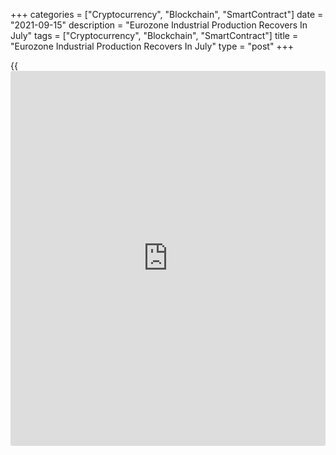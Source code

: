 +++
categories = ["Cryptocurrency", "Blockchain", "SmartContract"]
date = "2021-09-15"
description = "Eurozone Industrial Production Recovers In July"
tags = ["Cryptocurrency", "Blockchain", "SmartContract"]
title = "Eurozone Industrial Production Recovers In July"
type = "post"
+++

{{<iframe id="large-banner" src="https://www.bounty.group/#slide=13.0" width="100%" height="600" scrolling="no" style="border: 0px solid rgb(216, 221, 230); border-radius: 3px;">}}

Eurozone industrial production increased in July after falling for two
straight months, Eurostat reported Wednesday.

Industrial output grew 1.5 percent month-on-month in July, reversing a
0.1 percent fall in June and 1.1 percent decrease in May. This was also
faster than the economists' forecast of +0.6 percent.

All components of production except energy logged a monthly growth in
July.

Production of non-durable consumer goods grew 3.5 percent and that of
capital goods was up 2.7 percent. Durable consumer goods output was up
0.6 percent, while energy output dropped 0.6 percent.

On a yearly basis, industrial production growth eased to 7.7 percent in
July from 10.1 percent in June. Growth was forecast to climb 6.3
percent.  
  
Production in the EU27 grew 1.4 percent on month in July taking the
annual growth to 8.3 percent.

For comments and feedback [contact](https://www.playgroundfx.com/contact/): editorial@rtt[news](https://www.letsplayfx.com/blog/forex-news-website/).com

[Economic News][1]

 **What parts of the world are seeing the best (and worst) economic
performances lately? Click[here][2] to check out our [Econ Scorecard][2]
and find out! See up-to-the-moment [ranking](https://www.playgroundfx.com/blog/crypto-exchange-ranking/)s for the best and worst
performers in [GDP][2], [unemployment rate][3], [inflation][4] and much
more.**

   1. www.rtt[news](https://www.letsplayfx.com/blog/forex-news-website/).com/Content/EconomicNews.aspx
   2. www.rtt[news](https://www.letsplayfx.com/blog/forex-news-website/).com/economic-scorecard/world-rank/GDP/highest-performance.aspx
   3. www.rtt[news](https://www.letsplayfx.com/blog/forex-news-website/).com/economic-scorecard/world-rank/unemployment-rate/lowest-performance.aspx
   4. www.rtt[news](https://www.letsplayfx.com/blog/forex-news-website/).com/economic-scorecard/world-rank/CPI/highest-performance.aspx
